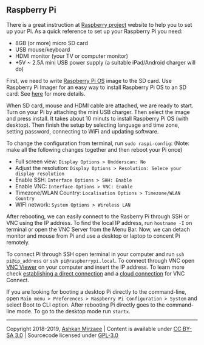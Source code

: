## Raspberry Pi

There is a great instruction at [Raspberry project](https://projects.raspberrypi.org/en/projects/raspberry-pi-setting-up) 
website to help you to set up your Pi. As a quick reference to set up your Raspberry Pi you need:

- 8GB (or more) micro SD card
- USB mouse/keyboard
- HDMI monitor (your TV or computer monitor)
- +5V ~ 2.5A mini USB power supply (a suitable iPad/Android charger will do)

First, we need to write [Raspberry Pi OS](https://www.raspberrypi.org/downloads/) image to the SD card. Use Raspberry Pi Imager for an easy way to install Raspberry Pi OS to an SD card. See [here](https://projects.raspberrypi.org/en/projects/raspberry-pi-setting-up/2) for more details.

When SD card, mouse and HDMI cable are attached, we are ready to start. Turn on your Pi by attaching the mini USB charger. Then select the image and press install. It takes about 10 minuts to install Raspberry Pi OS (with desktop). Then finish the setup by selecting language and time zone, setting password, connecting to WiFi and updating software. 

To change the configuration from terminal, run `sudo raspi-config`: (Note: make all the following changes together and then reboot your Pi once)

- Full screen view: `Display Options > Undderscan: No` 
- Adjust the resolution: `Display Options > Resolution: Selece your display resolution`
- Enable SSH:  `Interface Options > SHH: Enable`
- Enable VNC: `Interface Options > VNC: Enable`
- Timezone/WLAN Country: `Localisation Options > Timezone/WLAN Country`
- WIFI network: `System Options > Wireless LAN`

After rebooting, we can easily connect to the Rasberry Pi through SSH or VNC using the IP address. To find the local IP address, run `hostname -I` on terminal or open the VNC Server from the Menu Bar. Now, we can detach monitor and mouse from Pi and use a desktop or laptop to concent Pi remotely.

To connect Pi through SSH open terminal in your computer and run `ssh pi@ip_address` or `ssh pi@raspberrypi.local`. To connect through VNC open [VNC Viewer](https://www.realvnc.com/en/connect/download/viewer/) on your computer and insert the IP address. To learn more check [establishing a direct connection](https://www.realvnc.com/en/connect/docs/raspberry-pi.html#raspberry-pi-connect-direct) and a [cloud connection](https://www.realvnc.com/en/connect/docs/raspberry-pi.html#raspberry-pi-connect-cloud) for VNC Connect.

If you are looking for booting a desktop Pi directly to the command-line, open `Main menu > Preferences > Raspberry Pi Configuration > System` and select Boot to CLI option. After rebooting Pi directly goes to the command-line mode. To go to the desktop mode run `startx`. 

---
Copyright 2018-2019, [Ashkan Mirzaee](https://ashki23.github.io/index.html) | Content is available under [CC BY-SA 3.0](https://creativecommons.org/licenses/by-sa/3.0/) | Sourcecode licensed under [GPL-3.0](https://www.gnu.org/licenses/gpl-3.0.en.html)
